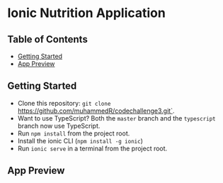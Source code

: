 # Ionic Nutrition Application
## Table of Contents
 - [Getting Started](#getting-started)
 - [App Preview](#app-preview)

## Getting Started

* Clone this repository: `git clone `https://github.com/muhammedR/codechallenge3.git`.
* Want to use TypeScript? Both the `master` branch and the `typescript` branch now use TypeScript.
* Run `npm install` from the project root.
* Install the ionic CLI (`npm install -g ionic`)
* Run `ionic serve` in a terminal from the project root.

## App Preview

